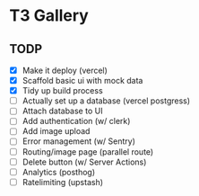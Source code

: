 # T3 Gallery

## TODP
- [x] Make it deploy (vercel)
- [x] Scaffold basic ui with mock data
- [x] Tidy up build process
- [ ] Actually set up a database (vercel postgress)
- [ ] Attach database to UI
- [ ] Add authentication (w/ clerk)
- [ ] Add image upload
- [ ] Error management (w/ Sentry)
- [ ] Routing/image page (parallel route)
- [ ] Delete button (w/ Server Actions)
- [ ] Analytics (posthog)
- [ ] Ratelimiting (upstash)